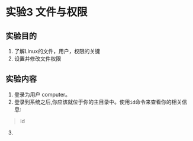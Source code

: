 # 实验3 文件与权限
## 实验目的
1. 了解Linux的文件，用户，权限的关键
2. 设置并修改文件权限
## 实验内容
1. 登录为用户 computer。
2. 登录到系统之后,你应该就位于你的主目录中。使用```id```命令来查看你的相关信息:
> id
3. 
